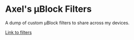 # Axel's µBlock Filters

A dump of custom µBlock filters to share across my devices.

[Link to filters](https://raw.githubusercontent.com/axeleroy/filters/refs/heads/main/filters.txt)

